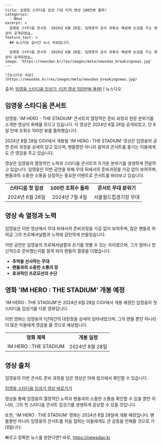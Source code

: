     ---
    title: 임영웅 스타디움 입성 기념 티저 영상 100만뷰 돌파!
    categories:
      - News
    excerpt: >
      임영웅 스타디움 콘서트  2024년 6월 26일, 임영웅의 공식 유튜브 채널에 눈길을 끄는 영상이 공개되었습…
    feature_text: >
      ## 뉴스다오 실시간 뉴스 속보입니다.
    
      임영웅 스타디움 콘서트  2024년 6월 26일, 임영웅의 공식 유튜브 채널에 눈길을 끄는 영상이 공개되었습…
    image: 'https://newsdao.kr/res/images/meta/newsdao_breakingnews.jpg'
    ---
    
    ![뉴스다오 속보](https://newsdao.kr/res/images/meta/newsdao_breakingnews.jpg)

<p>출처: <a href="https://newsdao.kr/4655" rel="dofollow">임영웅 스타디움 입성기, 티저 영상 100만뷰 돌파!</a> | 뉴스다오</p>

<h2 data-ke-size="size26">임영웅 스타디움 콘서트</h2>
임영웅: 'IM HERO - THE STADIUM' 콘서트의 열정적인 준비 과정과 현장 분위기를 소개한 영상이 화제를 모으고 있습니다. 이 영상은 2024년 6월 26일 공개되었고, 단 8일 만에 조회수 100만 뷰를 돌파했습니다.

<p data-ke-size="size16">2024년 8월 28일 CGV에서 개봉될 'IM HERO : THE STADIUM' 영상은 임영웅의 공연 준비 과정을 상세히 담고 있으며, 팬들뿐만 아니라 음악과 콘서트를 즐기는 이들에게도 큰 영감을 주고 있습니다.</p>

<p data-ke-size="size16">영상은 임영웅의 열정적인 노력과 스타디움 콘서트의 뜨거운 분위기를 생생하게 전달하고 있습니다. 임영웅은 이번 공연을 위해 무대 뒤에서의 준비과정을 가감 없이 보여주며, 팬들과의 소중한 소통을 상징하는 중요한 이벤트로 콘서트를 바라보고 있습니다.</p>
<table>
  <tr>
    <td style="text-align: center; height: 17px;"><b>스타디움 첫 입성</b></td>
    <td style="text-align: center; height: 17px;"><b>100만 조회수 돌파</b></td>
    <td style="text-align: center; height: 17px;"><b>콘서트 무대 분위기</b></td>
  </tr>
  <tr>
    <td style="text-align: center; height: 17px;"> 2024년 6월 26일</td>
    <td style="text-align: center; height: 17px;">2024년 7월 4일</td>
    <td style="text-align: center; height: 17px;">서울월드컵경기장 무대</td>
  </tr>
</table>

<h2 data-ke-size="size26">영상 속 열정과 노력</h2>
임영웅은 이번 영상에서 무대 뒤에서의 준비과정을 가감 없이 보여주며, 많은 팬들로 하여금 그의 프로페셔널함과 노력에 감탄하게 만들었습니다.

<p data-ke-size="size16">이번 공연은 임영웅의 프로페셔널함과 끈기를 엿볼 수 있는 자리였으며, 그가 얼마나 헌신적으로 준비했는지를 알게 되어 팬들의 열광을 더했습니다.</p>

<ul>
  <li><b>추억을 선사하는 무대</b></li>
  <li><b>팬들과의 소중한 소통의 장</b></li>
  <li><b>효과적인 프로모션의 수단</b></li>
</ul>

<h2 data-ke-size="size26">영화 'IM HERO : THE STADIUM' 개봉 예정</h2>
'IM HERO : THE STADIUM'은 2024년 8월 28일 CGV에서 개봉 예정인 임영웅의 첫 스타디움 입성기를 다룬 영화입니다.

<p data-ke-size="size16">이번 영화는 임영웅의 1년여간의 대장정을 상세히 담아내었으며, 그의 팬들 뿐만 아니라 더 많은 이들에게 영감을 줄 것으로 예상됩니다.</p>

<table>
  <tr>
    <td style="text-align: center; height: 17px;"><b>영화 제목</b></td>
    <td style="text-align: center; height: 17px;"><b>개봉 일정</b></td>
  </tr>
  <tr>
    <td style="text-align: center; height: 17px;">IM HERO : THE STADIUM</td>
    <td style="text-align: center; height: 17px;">2024년 8월 28일</td>
  </tr>
</table>

<h2 data-ke-size="size26">영상 출처</h2>
임영웅의 이번 콘서트 준비 과정을 담은 영상은 아래 링크에서 확인할 수 있습니다.

<p data-ke-size="size16"><a href="https://newsdao.kr/4655" target="_blank" rel="noopener">임영웅 스타디움 입성기 영상 바로가기</a></p>

<p data-ke-size="size16">영상을 통해 임영웅의 열정적인 노력과 팬들과의 소중한 소통을 확인할 수 있을 뿐만 아니라, 그의 첫 스타디움 콘서트 입성기를 생생하게 감상할 수 있을 것입니다.</p>

<p data-ke-size="size16">또한, 'IM HERO : THE STADIUM' 영화는 2024년 8월 28일에 개봉 예정입니다. 팬들뿐만 아니라 임영웅의 콘서트를 처음 접하는 이들에게도 큰 감동을 전해줄 것으로 기대됩니다.</p> 

빠르고 정확한 뉴스를 원한다면? 바로, <a href="https://newsdao.kr" rel="dofollow">https://newsdao.kr</a>


    
